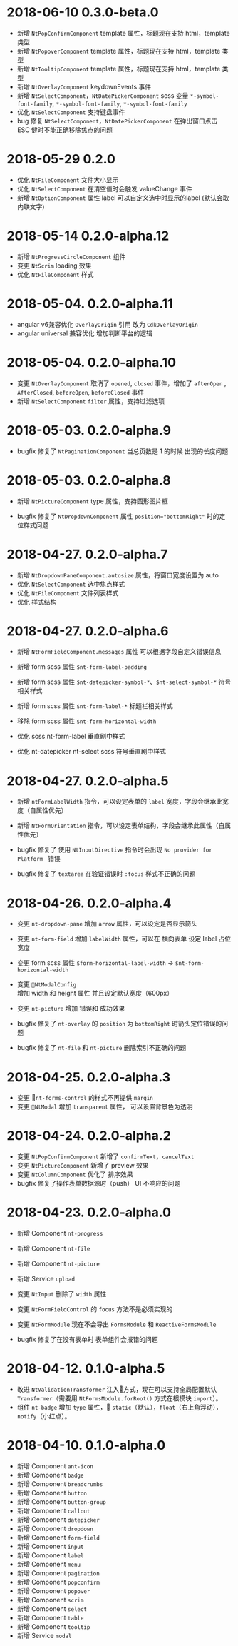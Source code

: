 # 2018-06-10 0.3.0-beta.0

* 新增 `NtPopConfirmComponent` template 属性，标题现在支持 html，template 类型
* 新增 `NtPopoverComponent` template 属性，标题现在支持 html，template 类型
* 新增 `NtTooltipComponent` template 属性，标题现在支持 html，template 类型
* 新增 `NtOverlayComponent` keydownEvents 事件
* 新增 `NtSelectComponent`，`NtDatePickerComponent` scss 变量 `*-symbol-font-family`, `*-symbol-font-family`, `*-symbol-font-family`
* 优化 `NtSelectComponent` 支持键盘事件
* bug 修复 `NtSelectComponent`，`NtDatePickerComponent` 在弹出窗口点击 ESC 健时不能正确移除焦点的问题

# 2018-05-29 0.2.0

* 优化 `NtFileComponent` 文件大小显示
* 优化 `NtSelectComponent` 在清空值时会触发 valueChange 事件
* 新增 `NtOptionComponent` 属性 label 可以自定义选中时显示的label (默认会取内联文字)

# 2018-05-14 0.2.0-alpha.12

* 新增 `NtProgressCircleComponent` 组件
* 变更 `NtScrim` loading 效果
* 优化 `NtFileComponent` 样式

# 2018-05-04. 0.2.0-alpha.11

* angular v6兼容优化 `OverlayOrigin` 引用 改为 `CdkOverlayOrigin` 
* angular universal 兼容优化 增加判断平台的逻辑

# 2018-05-04. 0.2.0-alpha.10
* 变更 `NtOverlayComponent` 取消了 `opened`, `closed` 事件，增加了 `afterOpen` , `AfterClosed`, `beforeOpen`, `beforeClosed` 事件
* 新增 `NtSelectComponent` `filter` 属性，支持过滤选项

# 2018-05-03. 0.2.0-alpha.9

* bugfix 修复了 `NtPaginationComponent` 当总页数是 1 的时候 出现的长度问题

# 2018-05-03. 0.2.0-alpha.8

* 新增 `NtPictureComponent` type 属性，支持圆形图片框

* bugfix 修复了 `NtDropdownComponent` 属性 `position="bottomRight"` 时的定位样式问题

# 2018-04-27. 0.2.0-alpha.7

* 新增 `NtDropdownPaneComponent.autosize`  属性，将窗口宽度设置为 auto
* 优化 `NtSelectComponent` 选中焦点样式
* 优化 `NtFileComponent` 文件列表样式
* 优化 样式结构

# 2018-04-27. 0.2.0-alpha.6

* 新增 `NtFormFieldComponent.messages` 属性 可以根据字段自定义错误信息
* 新增 form scss 属性 `$nt-form-label-padding`
* 新增 form scss 属性 `$nt-datepicker-symbol-*`、`$nt-select-symbol-*` 符号相关样式
* 新增 form scss 属性 `$nt-form-label-*` 标题栏相关样式

* 移除 form scss 属性 `$nt-form-horizontal-width`

* 优化 scss.nt-form-label 垂直剧中样式
* 优化 nt-datepicker nt-select scss 符号垂直剧中样式

# 2018-04-27. 0.2.0-alpha.5
* 新增 `ntFormLabelWidth` 指令，可以设定表单的 `label` 宽度，字段会继承此宽度（自属性优先）
* 新增 `NtFormOrientation` 指令，可以设定表单结构，字段会继承此属性（自属性优先）

* bugfix 修复了 使用 `NtInputDirective` 指令时会出现 `No provider for Platform ` 错误
* bugfix 修复了 `textarea` 在验证错误时 `:focus` 样式不正确的问题

# 2018-04-26. 0.2.0-alpha.4

* 变更 `nt-dropdown-pane` 增加 `arrow` 属性，可以设定是否显示箭头
* 变更 `nt-form-field` 增加 `labelWidth` 属性，可以在 横向表单 设定 label 占位宽度
* 变更 form scss 属性 `$form-horizontal-label-width` -> `$nt-form-horizontal-width`
* 变更 `NtModalConfig` 增加 width 和 height 属性 并且设定默认宽度（600px）
* 变更 `nt-picture` 增加 错误和 成功效果

* bugfix 修复了 `nt-overlay` 的 `position` 为 `bottomRight` 时箭头定位错误的问题
* bugfix 修复了 `nt-file` 和 `nt-picture` 删除索引不正确的问题


# 2018-04-25. 0.2.0-alpha.3

* 变更 `nt-forms-control` 的样式不再提供 `margin`
* 变更 `NtModal` 增加 `transparent` 属性， 可以设置背景色为透明

# 2018-04-24. 0.2.0-alpha.2
* 变更 `NtPopConfirmComponent` 新增了 `confirmText`，`cancelText`
* 变更 `NtPictureComponent` 新增了 preview 效果
* 变更 `NtColumnComponent` 优化了 排序效果
* bugfix 修复了操作表单数据源时（push） UI 不响应的问题

# 2018-04-23. 0.2.0-alpha.0

* 新增 Component `nt-progress`
* 新增 Component `nt-file`
* 新增 Component `nt-picture`
* 新增 Service `upload`

* 变更 `NtInput` 删除了 `width` 属性
* 变更 `NtFormFieldControl` 的 `focus` 方法不是必须实现的
* 变更 `NtFormModule` 现在不会导出 `FormsModule` 和 `ReactiveFormsModule` 

* bugfix 修复了在没有表单时 表单组件会报错的问题

# 2018-04-12. 0.1.0-alpha.5

* 改进 `NtValidationTransformer` 注入方式，现在可以支持全局配置默认 `Transformer`（需要用 `NtFormsModule.forRoot()` 方式在根模块 `import`）。
* 组件 `nt-badge` 增加 `type` 属性， `static`（默认），`float`（右上角浮动），`notify`（小红点）。

# 2018-04-10. 0.1.0-alpha.0

* 新增 Component `ant-icon`
* 新增 Component `badge`
* 新增 Component `breadcrumbs`
* 新增 Component `button`
* 新增 Component `button-group`
* 新增 Component `callout`
* 新增 Component `datepicker`
* 新增 Component `dropdown`
* 新增 Component `form-field`
* 新增 Component `input`
* 新增 Component `label`
* 新增 Component `menu`
* 新增 Component `pagination`
* 新增 Component `popconfirm`
* 新增 Component `popover`
* 新增 Component `scrim`
* 新增 Component `select`
* 新增 Component `table`
* 新增 Component `tooltip`
* 新增 Service `modal`

